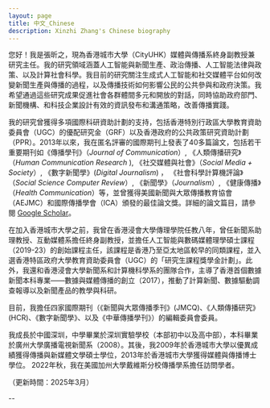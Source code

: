 ```yaml
---
layout: page
title: 中文_Chinese
description: Xinzhi Zhang's Chinese biography 
---
```



您好！我是張昕之，現為香港城市大學（CityUHK）媒體與傳播系終身副教授兼研究主任。我的研究領域涵蓋人工智能與新聞生產、政治傳播、人工智能法律與政策、以及計算社會科學。我目前的研究關注生成式人工智能和社交媒體平台如何改變新聞生產與傳播的過程，以及傳播技術如何影響公民的公共參與和政府決策。我希望通過這些研究成果促進社會各群體間多元和開放的對話，同時協助政府部門、新聞機構、和科技企業設計有效的資訊發布和溝通策略，改善傳播實踐。

我的研究曾獲得多項國際科研資助計劃的支持，包括香港特別行政區大學教育資助委員會（UGC）的優配研究金（GRF）以及香港政府的公共政策研究資助計劃（PPR）。2013年以來，我在匿名評審的國際期刊上發表了40多篇論文，包括若干重要期刊如《傳播學刊》（*Journal of Communication*）, 《人類傳播研究》（*Human Communication Research* ), 《社交媒體與社會》（*Social Media + Society*）, 《數字新聞學》(*Digital Journalism*) ， 《社會科學計算機評論》（*Social Science Computer Review*）, 《新聞學》（*Journalism*）, 《健康傳播》（*Health Communication*）等，並曾獲得美國新聞與大眾傳播教育協會（AEJMC）和國際傳播學會（ICA）頒發的最佳論文獎。詳細的論文篇目，請參閱 [Google Scholar](https://scholar.google.com.hk/citations?user=iOFeIDIAAAAJ&hl=en)。

在加入香港城市大學之前，我曾在香港浸會大學傳理學院任教八年，曾任新聞系助理教授、互動媒體系擔任終身副教授，並擔任人工智能與數碼媒體理學碩士課程（2019-23）的創始課程主任，該課程是香港乃至亞太地區較早的同類課程，並入選香港特區政府大學教育資助委員會（UGC）的「研究生課程獎學金計劃」。此外，我還和香港浸會大學新聞系和計算機科學系的團隊合作，主導了香港首個數據新聞本科專業——數據與媒體傳播的創立（2017），推動了計算新聞、數據驅動調查報導以及新聞產品的教學與科研。

目前，我擔任四家國際期刊（《新聞與大眾傳播季刊》(JMCQ)、《人類傳播研究》(HCR)、《數字新聞學》、以及《中華傳播學刊》）的編輯委員會委員。

我成長於中國深圳，中學畢業於深圳實驗學校（本部初中以及高中部），本科畢業於廣州大學廣播電視新聞系（2008）。其後，我2009年於香港城市大學以優異成績獲得傳播與新媒體文學碩士學位，2013年於香港城市大學獲得媒體與傳播博士學位。 2022年秋，我在美國加州大學戴維斯分校傳播學系擔任訪問學者。

（更新時間：2025年3月） 


--
